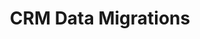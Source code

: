 ---
layout: solution-3
title: CRM Data Migrations
permalink: /solutions/technology-consulting/crm-data-migrations
description: Seamlessly migrate your data with AxOps CRM Data Migration solutions
og_image_url: /assets/img/photos/opengraph/axops-technologies-og-image-v1.jpg
published: false
---